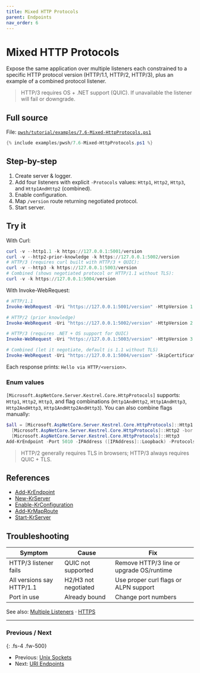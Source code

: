 ```yaml
---
title: Mixed HTTP Protocols
parent: Endpoints
nav_order: 6
---
```


# Mixed HTTP Protocols

Expose the same application over multiple listeners each constrained to a specific HTTP protocol version
(HTTP/1.1, HTTP/2, HTTP/3), plus an example of a combined protocol listener.

> HTTP/3 requires OS + .NET support (QUIC). If unavailable the listener will fail or downgrade.

## Full source

File: [`pwsh/tutorial/examples/7.6-Mixed-HttpProtocols.ps1`][7.6-Mixed-HttpProtocols.ps1]

```powershell
{% include examples/pwsh/7.6-Mixed-HttpProtocols.ps1 %}
```

## Step-by-step

1. Create server & logger.
2. Add four listeners with explicit `-Protocols` values: `Http1`, `Http2`, `Http3`, and `Http1AndHttp2` (combined).
3. Enable configuration.
4. Map `/version` route returning negotiated protocol.
5. Start server.

## Try it

With Curl:

```powershell
curl -v --http1.1 -k https://127.0.0.1:5001/version
curl -v --http2-prior-knowledge -k https://127.0.0.1:5002/version
# HTTP/3 (requires curl built with HTTP/3 + QUIC):
curl -v --http3 -k https://127.0.0.1:5003/version
# Combined (shows negotiated protocol or HTTP/1.1 without TLS):
curl -v -k https://127.0.0.1:5004/version
```

With Invoke-WebRequest:

```powershell
# HTTP/1.1
Invoke-WebRequest -Uri "https://127.0.0.1:5001/version" -HttpVersion 1.1 -SkipCertificateCheck -Verbose

# HTTP/2 (prior knowledge)
Invoke-WebRequest -Uri "https://127.0.0.1:5002/version" -HttpVersion 2.0 -SkipCertificateCheck -Verbose

# HTTP/3 (requires .NET + OS support for QUIC)
Invoke-WebRequest -Uri "https://127.0.0.1:5003/version" -HttpVersion 3.0 -SkipCertificateCheck -Verbose

# Combined (let it negotiate, default is 1.1 without TLS)
Invoke-WebRequest -Uri "https://127.0.0.1:5004/version" -SkipCertificateCheck -Verbose
```

Each response prints: `Hello via HTTP/<version>`.

### Enum values

`[Microsoft.AspNetCore.Server.Kestrel.Core.HttpProtocols]` supports: `Http1`, `Http2`, `Http3`, and flag combinations
(`Http1AndHttp2`, `Http1AndHttp3`, `Http2AndHttp3`, `Http1AndHttp2AndHttp3`). You can also combine flags manually:

```powershell
$all = [Microsoft.AspNetCore.Server.Kestrel.Core.HttpProtocols]::Http1 -bor \
  [Microsoft.AspNetCore.Server.Kestrel.Core.HttpProtocols]::Http2 -bor \
  [Microsoft.AspNetCore.Server.Kestrel.Core.HttpProtocols]::Http3
Add-KrEndpoint -Port 5010 -IPAddress ([IPAddress]::Loopback) -Protocols $all
```

> HTTP/2 generally requires TLS in browsers; HTTP/3 always requires QUIC + TLS.

## References

- [Add-KrEndpoint][Add-KrEndpoint]
- [New-KrServer][New-KrServer]
- [Enable-KrConfiguration][Enable-KrConfiguration]
- [Add-KrMapRoute][Add-KrMapRoute]
- [Start-KrServer][Start-KrServer]

## Troubleshooting

| Symptom                   | Cause                | Fix                                      |
| ------------------------- | -------------------- | ---------------------------------------- |
| HTTP/3 listener fails     | QUIC not supported   | Remove HTTP/3 line or upgrade OS/runtime |
| All versions say HTTP/1.1 | H2/H3 not negotiated | Use proper curl flags or ALPN support    |
| Port in use               | Already bound        | Change port numbers                      |

See also: [Multiple Listeners](./2.Multiple-Listeners) · [HTTPS](./3.Https)

---

### Previous / Next

{: .fs-4 .fw-500}

- Previous: [Unix Sockets][Prev]
- Next: [URI Endpoints][Next]

[7.6-Mixed-HttpProtocols.ps1]: /pwsh/tutorial/examples/7.6-Mixed-HttpProtocols.ps1
[Add-KrEndpoint]: /pwsh/cmdlets/Add-KrEndpoint
[New-KrServer]: /pwsh/cmdlets/New-KrServer
[Enable-KrConfiguration]: /pwsh/cmdlets/Enable-KrConfiguration
[Add-KrMapRoute]: /pwsh/cmdlets/Add-KrMapRoute
[Start-KrServer]: /pwsh/cmdlets/Start-KrServer
[Prev]: ./5.Unix-Sockets
[Next]: ./7.Uri-Endpoint
